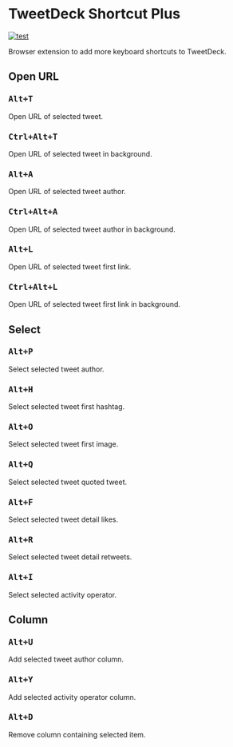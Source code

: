 # TweetDeck Shortcut Plus

[![test](https://github.com/r7kamura/tweetdeck-shortcut-plus/actions/workflows/test.yml/badge.svg)](https://github.com/r7kamura/tweetdeck-shortcut-plus/actions/workflows/test.yml)

Browser extension to add more keyboard shortcuts to TweetDeck.

## Open URL

### <kbd>Alt+T</kbd>

Open URL of selected tweet.

### <kbd>Ctrl+Alt+T</kbd>

Open URL of selected tweet in background.

### <kbd>Alt+A</kbd>

Open URL of selected tweet author.

### <kbd>Ctrl+Alt+A</kbd>

Open URL of selected tweet author in background.

### <kbd>Alt+L</kbd>

Open URL of selected tweet first link.

### <kbd>Ctrl+Alt+L</kbd>

Open URL of selected tweet first link in background.

## Select

### <kbd>Alt+P</kbd>

Select selected tweet author.

### <kbd>Alt+H</kbd>

Select selected tweet first hashtag.

### <kbd>Alt+O</kbd>

Select selected tweet first image.

### <kbd>Alt+Q</kbd>

Select selected tweet quoted tweet.

### <kbd>Alt+F</kbd>

Select selected tweet detail likes.

### <kbd>Alt+R</kbd>

Select selected tweet detail retweets.

### <kbd>Alt+I</kbd>

Select selected activity operator.

## Column

### <kbd>Alt+U</kbd>

Add selected tweet author column.

### <kbd>Alt+Y</kbd>

Add selected activity operator column.

### <kbd>Alt+D</kbd>

Remove column containing selected item.

